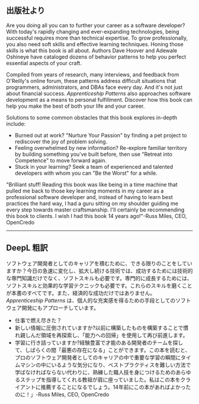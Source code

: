## 出版社より

Are you doing all you can to further your career as a software developer? With today's rapidly changing and ever-expanding technologies, being successful requires more than technical expertise. To grow professionally, you also need soft skills and effective learning techniques. Honing those skills is what this book is all about. Authors Dave Hoover and Adewale Oshineye have cataloged dozens of behavior patterns to help you perfect essential aspects of your craft.

Compiled from years of research, many interviews, and feedback from O'Reilly's online forum, these patterns address difficult situations that programmers, administrators, and DBAs face every day. And it's not just about financial success. _Apprenticeship Patterns_ also approaches software development as a means to personal fulfillment. Discover how this book can help you make the best of both your life and your career.

Solutions to some common obstacles that this book explores in-depth include:

- Burned out at work? "Nurture Your Passion" by finding a pet project to rediscover the joy of problem solving.
- Feeling overwhelmed by new information? Re-explore familiar territory by building something you've built before, then use "Retreat into Competence" to move forward again.
- Stuck in your learning? Seek a team of experienced and talented developers with whom you can "Be the Worst" for a while.

"Brilliant stuff! Reading this book was like being in a time machine that pulled me back to those key learning moments in my career as a professional software developer and, instead of having to learn best practices the hard way, I had a guru sitting on my shoulder guiding me every step towards master craftsmanship. I'll certainly be recommending this book to clients. I wish I had this book 14 years ago!"-Russ Miles, CEO, OpenCredo

---

## DeepL 粗訳

ソフトウェア開発者としてのキャリアを積むために、できる限りのことをしていますか？今日の急速に変化し、拡大し続ける技術では、成功するためには技術的な専門知識だけでなく、ソフトスキルも必要です。専門的に成長するためには、ソフトスキルと効果的な学習テクニックも必要です。これらのスキルを磨くことが本書のすべてです。また、経済的な成功だけではありません。 _Apprenticeship Patterns_ は、個人的な充実感を得るための手段としてのソフトウェア開発にもアプローチしています。

- 仕事で燃え尽きた？
- 新しい情報に圧倒されていますか?以前に構築したものを構築することで慣れ親しんだ領域を再探索し、「能力への回帰」を使用して再び前進します。
- 学習に行き詰っていますか?経験豊富で才能のある開発者のチームを探して、しばらくの間「最悪の存在になる」ことができます。この本を読むと、プロのソフトウェア開発者としてのキャリアの中で重要な学習の瞬間にタイムマシンの中にいるような気分になり、ベストプラクティスを難しい方法で学ばなければならない代わりに、熟練した職人技を身につけるためのあらゆるステップを指導してくれる教祖が肩に座っていました。私はこの本をクライアントに推薦することになるでしょう。14年前にこの本があればよかったのに！」-Russ Miles, CEO, OpenCredo
